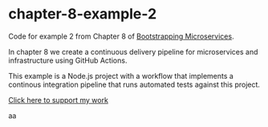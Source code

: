 # chapter-8-example-2

Code for example 2 from Chapter 8 of [Bootstrapping Microservices](https://www.bootstrapping-microservices.com).

In chapter 8 we create a continuous delivery pipeline for microservices and infrastructure using GitHub Actions.

This example is a Node.js project with a workflow that implements a continous integration pipeline that runs automated tests against this project.

[Click here to support my work](https://www.codecapers.com.au/about#support-my-work)

aa
